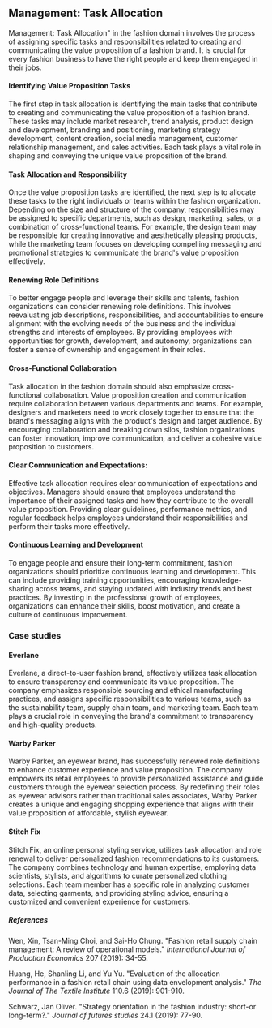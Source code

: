 ﻿## Management: Task Allocation

Management: Task Allocation" in the fashion domain involves the process of assigning specific tasks and responsibilities related to creating and communicating the value proposition of a fashion brand. It is crucial for every fashion business to have the right people and keep them engaged in their jobs.

#### Identifying Value Proposition Tasks

The first step in task allocation is identifying the main tasks that contribute to creating and communicating the value proposition of a fashion brand. These tasks may include market research, trend analysis, product design and development, branding and positioning, marketing strategy development, content creation, social media management, customer relationship management, and sales activities. Each task plays a vital role in shaping and conveying the unique value proposition of the brand.

#### Task Allocation and Responsibility

Once the value proposition tasks are identified, the next step is to allocate these tasks to the right individuals or teams within the fashion organization. Depending on the size and structure of the company, responsibilities may be assigned to specific departments, such as design, marketing, sales, or a combination of cross-functional teams. For example, the design team may be responsible for creating innovative and aesthetically pleasing products, while the marketing team focuses on developing compelling messaging and promotional strategies to communicate the brand's value proposition effectively.

#### Renewing Role Definitions

To better engage people and leverage their skills and talents, fashion organizations can consider renewing role definitions. This involves reevaluating job descriptions, responsibilities, and accountabilities to ensure alignment with the evolving needs of the business and the individual strengths and interests of employees. By providing employees with opportunities for growth, development, and autonomy, organizations can foster a sense of ownership and engagement in their roles.

#### Cross-Functional Collaboration

Task allocation in the fashion domain should also emphasize cross-functional collaboration. Value proposition creation and communication require collaboration between various departments and teams. For example, designers and marketers need to work closely together to ensure that the brand's messaging aligns with the product's design and target audience. By encouraging collaboration and breaking down silos, fashion organizations can foster innovation, improve communication, and deliver a cohesive value proposition to customers.

#### Clear Communication and Expectations:

Effective task allocation requires clear communication of expectations and objectives. Managers should ensure that employees understand the importance of their assigned tasks and how they contribute to the overall value proposition. Providing clear guidelines, performance metrics, and regular feedback helps employees understand their responsibilities and perform their tasks more effectively.

#### Continuous Learning and Development

To engage people and ensure their long-term commitment, fashion organizations should prioritize continuous learning and development. This can include providing training opportunities, encouraging knowledge-sharing across teams, and staying updated with industry trends and best practices. By investing in the professional growth of employees, organizations can enhance their skills, boost motivation, and create a culture of continuous improvement.

### Case studies

#### Everlane

Everlane, a direct-to-user fashion brand, effectively utilizes task allocation to ensure transparency and communicate its value proposition. The company emphasizes responsible sourcing and ethical manufacturing practices, and assigns specific responsibilities to various teams, such as the sustainability team, supply chain team, and marketing team. Each team plays a crucial role in conveying the brand's commitment to transparency and high-quality products.

#### Warby Parker

Warby Parker, an eyewear brand, has successfully renewed role definitions to enhance customer experience and value proposition. The company empowers its retail employees to provide personalized assistance and guide customers through the eyewear selection process. By redefining their roles as eyewear advisors rather than traditional sales associates, Warby Parker creates a unique and engaging shopping experience that aligns with their value proposition of affordable, stylish eyewear.

#### Stitch Fix

Stitch Fix, an online personal styling service, utilizes task allocation and role renewal to deliver personalized fashion recommendations to its customers. The company combines technology and human expertise, employing data scientists, stylists, and algorithms to curate personalized clothing selections. Each team member has a specific role in analyzing customer data, selecting garments, and providing styling advice, ensuring a customized and convenient experience for customers.

##### References

Wen, Xin, Tsan-Ming Choi, and Sai-Ho Chung. "Fashion retail supply chain management: A review of operational models." _International Journal of Production Economics_ 207 (2019): 34-55.

Huang, He, Shanling Li, and Yu Yu. "Evaluation of the allocation performance in a fashion retail chain using data envelopment analysis." _The Journal of The Textile Institute_ 110.6 (2019): 901-910.

Schwarz, Jan Oliver. "Strategy orientation in the fashion industry: short-or long-term?." _Journal of futures studies_ 24.1 (2019): 77-90.

